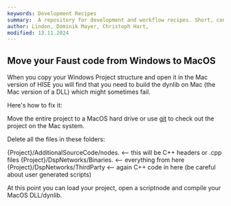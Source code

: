 ```yaml
---
keywords: Development Recipes
summary:  A repository for development and workflow recipes. Short, concise, bullet point.
author: Lindon, Dominik Mayer, Christoph Hart, 
modified: 13.11.2024
---
```


## Move your Faust code from Windows to MacOS

When you copy your Windows Project structure and open it in the Mac version of HISE you will find that you need to build the dynlib on Mac (the Mac version of a DLL) which might sometimes fail.

Here's how to fix it:

Move the entire project to a MacOS hard drive or use [git](/glossary/git) to check out the project on the Mac system.

Delete all the files in these folders:

{Project}/AdditionalSourceCode/nodes. <-- this will be C++ headers or .cpp files
{Project}/DspNetworks/Binaries. <— everything from here  
{Project}/DspNetworks/ThirdParty <-- again C++ code in here (be careful about user generated scripts)

At this point you can load your project, open a scriptnode and compile your MacOS DLL/dynlib.
